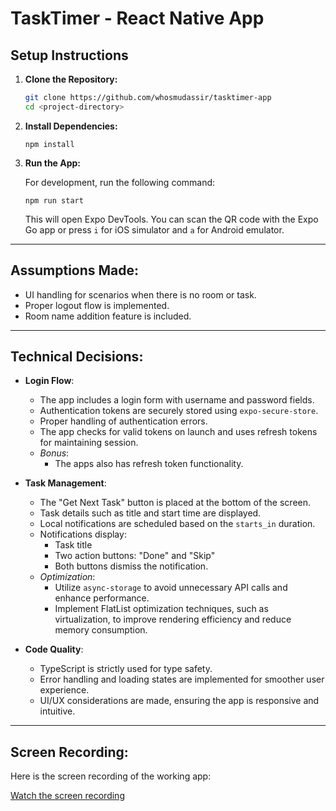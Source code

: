 # **TaskTimer - React Native App**

## **Setup Instructions**

1. **Clone the Repository:**

   ```bash
   git clone https://github.com/whosmudassir/tasktimer-app
   cd <project-directory>

   ```

1. **Install Dependencies:**


   `npm install`

1. **Run the App:**

   For development, run the following command:

   `npm run start`

   This will open Expo DevTools. You can scan the QR code with the Expo Go app or press `i` for iOS simulator and `a` for Android emulator.

---

## **Assumptions Made:**

- UI handling for scenarios when there is no room or task.
- Proper logout flow is implemented.
- Room name addition feature is included.

---

## **Technical Decisions:**

- **Login Flow**:

  - The app includes a login form with username and password fields.
  - Authentication tokens are securely stored using `expo-secure-store`.
  - Proper handling of authentication errors.
  - The app checks for valid tokens on launch and uses refresh tokens for maintaining session.
  - _Bonus_:
    - The apps also has refresh token functionality.

- **Task Management**:

  - The "Get Next Task" button is placed at the bottom of the screen.
  - Task details such as title and start time are displayed.
  - Local notifications are scheduled based on the `starts_in` duration.
  - Notifications display:
    - Task title
    - Two action buttons: "Done" and "Skip"
    - Both buttons dismiss the notification.
  - _Optimization_:
    - Utilize `async-storage` to avoid unnecessary API calls and enhance performance.
    - Implement FlatList optimization techniques, such as virtualization, to improve rendering efficiency and reduce memory consumption.

- **Code Quality**:

  - TypeScript is strictly used for type safety.
  - Error handling and loading states are implemented for smoother user experience.
  - UI/UX considerations are made, ensuring the app is responsive and intuitive.

---

## **Screen Recording:**

Here is the screen recording of the working app:

[Watch the screen recording](https://vimeo.com/1042218093)
